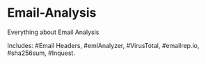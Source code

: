 # Email-Analysis
Everything about Email Analysis

Includes: #Email Headers, #emlAnalyzer, #VirusTotal, #emailrep.io, #sha256sum, #Inquest.

